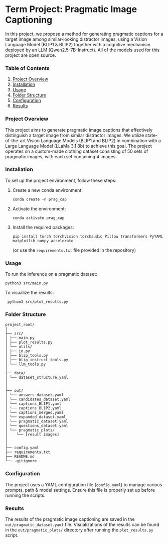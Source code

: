 # Term Project: Pragmatic Image Captioning

In this project, we propose a method for generating pragmatic captions for a target image among similar-looking distractor images, using a Vision Language Model (BLIP1 & BLIP2) together with a cognitive mechanism deployed by an LLM (Qwen2.5-7B-Instruct). All of the models used for this project are open source.

### Table of Contents
1. [Project Overview](#project-overview)
2. [Installation](#installation)
3. [Usage](#usage)
4. [Folder Structure](#folder-structure)
5. [Configuration](#configuration)
6. [Results](#results)

### Project Overview

This project aims to generate pragmatic image captions that effectively distinguish a target image from similar distractor images. We utilize state-of-the-art Vision Language Models (BLIP1 and BLIP2) in combination with a Large Language Model (LLaMa 3.1 8b) to achieve this goal. The project operates on a custom-made clothing dataset consisting of 50 sets of pragmatic images, with each set containing 4 images.

### Installation

To set up the project environment, follow these steps:

1. Create a new conda environment:
   ```
   conda create -n prag_cap
   ```

2. Activate the environment:
   ```
   conda activate prag_cap
   ```

3. Install the required packages:
   ```
   pip install torch torchvision torchaudio Pillow transformers PyYAML matplotlib numpy accelerate
   ```
   (or use the `requirements.txt` file provided in the repository)

### Usage

To run the inference on a pragmatic dataset:
```
python3 src/main.py
```
To visualize the results:
```
 python3 src/plot_results.py
```

### Folder Structure
```plaintext
project_root/
│
├── src/
│ ├── main.py
│ ├── plot_results.py
│ └── utils/
│ ├── io.py
│ ├── blip_tools.py
│ ├── blip_instruct_tools.py
│ └── llm_tools.py
│
├── data/
│ └── dataset_structure.yaml
│
│
├── out/
│ └── answers_dataset.yaml
│ └── candidates_dataset.yaml
│ └── captions_BLIP1.yaml
│ └── captions_BLIP2.yaml
│ └── captions_merged.yaml
│ └── expanded_dataset.yaml
│ └── pragmatic_dataset.yaml
│ └── questions_dataset.yaml
│ └── pragmatic_plots/
│    └── [result images]
│
│
├── config.yaml
├── requirements.txt
├── README.md
└── .gitignore
```

### Configuration

The project uses a YAML configuration file (`config.yaml`) to manage various prompts, path & model settings. Ensure this file is properly set up before running the scripts.

### Results

The results of the pragmatic image captioning are saved in the `out/pragmatic_dataset.yaml` file. Visualizations of the results can be found in the `out/pragmatic_plots/` directory after running the `plot_results.py` script.
